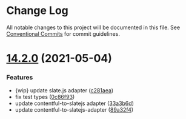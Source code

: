 # Change Log

All notable changes to this project will be documented in this file.
See [Conventional Commits](https://conventionalcommits.org) for commit guidelines.

# [14.2.0](https://github.com/contentful/rich-text/compare/v14.1.3...v14.2.0) (2021-05-04)


### Features

* {wip} update slate.js adapter ([c281aea](https://github.com/contentful/rich-text/commit/c281aea))
* fix test types ([0c86f93](https://github.com/contentful/rich-text/commit/0c86f93))
* update contentful-to-slatejs adapter ([33a3b6d](https://github.com/contentful/rich-text/commit/33a3b6d))
* update contentful-to-slatejs-adapter ([89a32f4](https://github.com/contentful/rich-text/commit/89a32f4))
